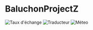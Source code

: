 #  BaluchonProjectZ

![Taux d'échange](https://postimg.cc/ftH9yNzn)
![Traducteur](https://postimg.cc/0M5S9Qq0)
![Méteo](https://postimg.cc/67fRsZFQ)



